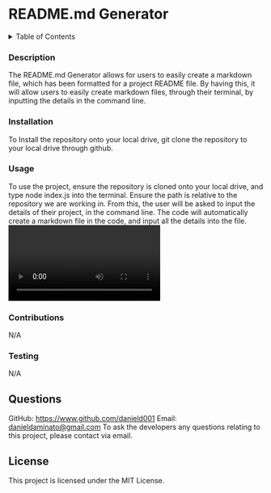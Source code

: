 # README.md Generator
<details>
<summary>Table of Contents</summary>
<ol>
  <li><a href="#description">Description</a></li>
  <li><a href="#installation">Installation</a></li>
  <li><a href="#usage">Usage</a></li>
  <li><a href="#contributions">Contributions</a></li>
  <li><a href="#testing">Testing</a></li>
  <li><a href="#questions">Questions</a></li>
  <li><a href="#license">License</a></li>
</ol>
</details>

### Description
The README.md Generator allows for users to easily create a markdown file, which has been formatted for a project README file. By having this, it will allow users to easily create markdown files, through their terminal, by inputting the details in the command line.
### Installation
To Install the repository onto your local drive, git clone the repository to your local drive through github.
### Usage
To use the project, ensure the repository is cloned onto your local drive, and type node index.js into the terminal. Ensure the path is relative to the repository we are working in. From this, the user will be asked to input the details of their project, in the command line. The code will automatically create a markdown file in the code, and input all the details into the file.
<video src="./assets/README.md Generator Video.mov" controls="controls" style="max-width: 730px;">
</video>
### Contributions
N/A
### Testing
N/A
## Questions
GitHub: https://www.github.com/danield001
Email: danieldaminato@gmail.com
To ask the developers any questions relating to this project, please contact via email.
## License
This project is licensed under the MIT License.

